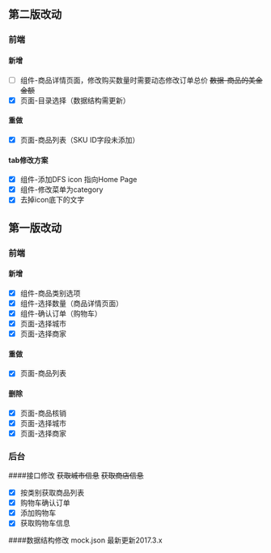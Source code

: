 ## 第二版改动

### 前端
#### 新增
- [ ] 组件-商品详情页面，修改购买数量时需要动态修改订单总价
~~数据-商品的美金金额~~
- [x] 页面-目录选择（数据结构需更新）

#### 重做
- [x] 页面-商品列表（SKU ID字段未添加）


#### tab修改方案
- [x] 组件-添加DFS icon 指向Home Page
- [x] 组件-修改菜单为category
- [x] 去掉icon底下的文字

## 第一版改动

### 前端
#### 新增
- [x] 组件-商品类别选项
- [x] 组件-选择数量（商品详情页面）
- [x] 组件-确认订单（购物车）
- [x] 页面-选择城市
- [x] 页面-选择商家

#### 重做
- [x] 页面-商品列表

#### 删除
- [x] 页面-商品核销
- [x] 页面-选择城市
- [x] 页面-选择商家

### 后台
####接口修改
~~获取城市信息~~
~~获取商店信息~~
- [x] 按类别获取商品列表
- [x] 购物车确认订单
- [x] 添加购物车
- [x] 获取购物车信息

####数据结构修改
mock.json 最新更新2017.3.x